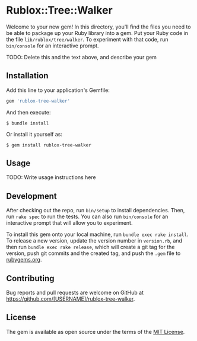 # Rublox::Tree::Walker

Welcome to your new gem! In this directory, you'll find the files you need to be able to package up your Ruby library into a gem. Put your Ruby code in the file `lib/rublox/tree/walker`. To experiment with that code, run `bin/console` for an interactive prompt.

TODO: Delete this and the text above, and describe your gem

## Installation

Add this line to your application's Gemfile:

```ruby
gem 'rublox-tree-walker'
```

And then execute:

    $ bundle install

Or install it yourself as:

    $ gem install rublox-tree-walker

## Usage

TODO: Write usage instructions here

## Development

After checking out the repo, run `bin/setup` to install dependencies. Then, run `rake spec` to run the tests. You can also run `bin/console` for an interactive prompt that will allow you to experiment.

To install this gem onto your local machine, run `bundle exec rake install`. To release a new version, update the version number in `version.rb`, and then run `bundle exec rake release`, which will create a git tag for the version, push git commits and the created tag, and push the `.gem` file to [rubygems.org](https://rubygems.org).

## Contributing

Bug reports and pull requests are welcome on GitHub at https://github.com/[USERNAME]/rublox-tree-walker.

## License

The gem is available as open source under the terms of the [MIT License](https://opensource.org/licenses/MIT).
